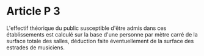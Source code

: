 # Article P 3

L'effectif théorique du public susceptible d'être admis dans ces établissements est calculé sur la base d'une personne par mètre carré de la surface totale des salles, déduction faite éventuellement de la surface des estrades de musiciens.
